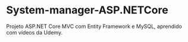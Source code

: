# System-manager-ASP.NETCore
Projeto ASP.NET Core MVC com Entity Framework e MySQL, aprendido com vídeos da Udemy.

